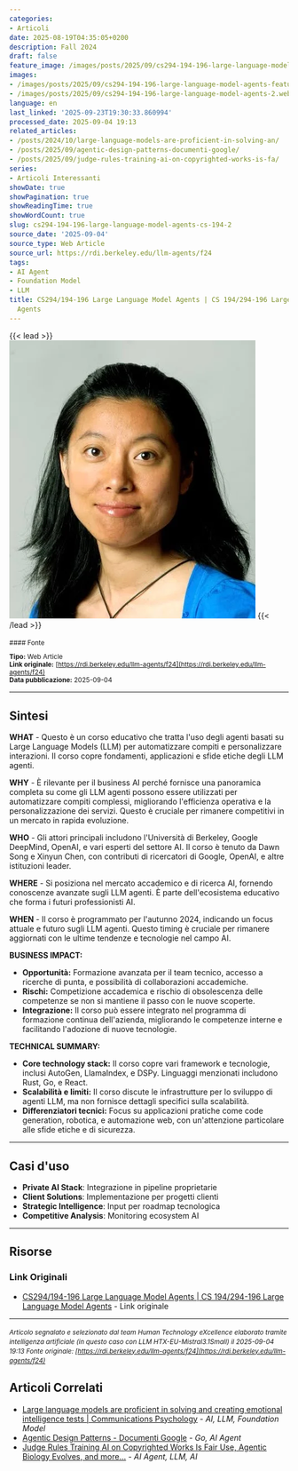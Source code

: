 ```yaml
---
categories:
- Articoli
date: 2025-08-19T04:35:05+0200
description: Fall 2024
draft: false
feature_image: /images/posts/2025/09/cs294-194-196-large-language-model-agents-featured.webp
images:
- /images/posts/2025/09/cs294-194-196-large-language-model-agents-featured.webp
- /images/posts/2025/09/cs294-194-196-large-language-model-agents-2.webp
language: en
last_linked: '2025-09-23T19:30:33.860994'
processed_date: 2025-09-04 19:13
related_articles:
- /posts/2024/10/large-language-models-are-proficient-in-solving-an/
- /posts/2025/09/agentic-design-patterns-documenti-google/
- /posts/2025/09/judge-rules-training-ai-on-copyrighted-works-is-fa/
series:
- Articoli Interessanti
showDate: true
showPagination: true
showReadingTime: true
showWordCount: true
slug: cs294-194-196-large-language-model-agents-cs-194-2
source_date: '2025-09-04'
source_type: Web Article
source_url: https://rdi.berkeley.edu/llm-agents/f24
tags:
- AI Agent
- Foundation Model
- LLM
title: CS294/194-196 Large Language Model Agents | CS 194/294-196 Large Language Model
  Agents
---
```


{{< lead >}}
![Content image](/images/posts/2025/09/cs294-194-196-large-language-model-agents-featured.webp)
{{< /lead >}}

<small>
#### Fonte

**Tipo:** Web Article  
**Link originale:** [https://rdi.berkeley.edu/llm-agents/f24](https://rdi.berkeley.edu/llm-agents/f24)  
**Data pubblicazione:** 2025-09-04

</small>

---

## Sintesi

**WHAT** - Questo è un corso educativo che tratta l'uso degli agenti basati su Large Language Models (LLM) per automatizzare compiti e personalizzare interazioni. Il corso copre fondamenti, applicazioni e sfide etiche degli LLM agenti.

**WHY** - È rilevante per il business AI perché fornisce una panoramica completa su come gli LLM agenti possono essere utilizzati per automatizzare compiti complessi, migliorando l'efficienza operativa e la personalizzazione dei servizi. Questo è cruciale per rimanere competitivi in un mercato in rapida evoluzione.

**WHO** - Gli attori principali includono l'Università di Berkeley, Google DeepMind, OpenAI, e vari esperti del settore AI. Il corso è tenuto da Dawn Song e Xinyun Chen, con contributi di ricercatori di Google, OpenAI, e altre istituzioni leader.

**WHERE** - Si posiziona nel mercato accademico e di ricerca AI, fornendo conoscenze avanzate sugli LLM agenti. È parte dell'ecosistema educativo che forma i futuri professionisti AI.

**WHEN** - Il corso è programmato per l'autunno 2024, indicando un focus attuale e futuro sugli LLM agenti. Questo timing è cruciale per rimanere aggiornati con le ultime tendenze e tecnologie nel campo AI.

**BUSINESS IMPACT:**
- **Opportunità:** Formazione avanzata per il team tecnico, accesso a ricerche di punta, e possibilità di collaborazioni accademiche.
- **Rischi:** Competizione accademica e rischio di obsolescenza delle competenze se non si mantiene il passo con le nuove scoperte.
- **Integrazione:** Il corso può essere integrato nel programma di formazione continua dell'azienda, migliorando le competenze interne e facilitando l'adozione di nuove tecnologie.

**TECHNICAL SUMMARY:**
- **Core technology stack:** Il corso copre vari framework e tecnologie, inclusi AutoGen, LlamaIndex, e DSPy. Linguaggi menzionati includono Rust, Go, e React.
- **Scalabilità e limiti:** Il corso discute le infrastrutture per lo sviluppo di agenti LLM, ma non fornisce dettagli specifici sulla scalabilità.
- **Differenziatori tecnici:** Focus su applicazioni pratiche come code generation, robotica, e automazione web, con un'attenzione particolare alle sfide etiche e di sicurezza.

---

## Casi d'uso

- **Private AI Stack**: Integrazione in pipeline proprietarie
- **Client Solutions**: Implementazione per progetti clienti
- **Strategic Intelligence**: Input per roadmap tecnologica
- **Competitive Analysis**: Monitoring ecosystem AI

---



## Risorse

### Link Originali
- [CS294/194-196 Large Language Model Agents | CS 194/294-196 Large Language Model Agents](https://rdi.berkeley.edu/llm-agents/f24) - Link originale


---

*<small>Articolo segnalato e selezionato dal team Human Technology eXcellence elaborato tramite intelligenza artificiale (in questo caso con LLM HTX-EU-Mistral3.1Small) il 2025-09-04 19:13
Fonte originale: [https://rdi.berkeley.edu/llm-agents/f24](https://rdi.berkeley.edu/llm-agents/f24)</small>*

## Articoli Correlati

- [Large language models are proficient in solving and creating emotional intelligence tests | Communications Psychology](/posts/2024/10/large-language-models-are-proficient-in-solving-an/) - *AI, LLM, Foundation Model*
- [Agentic Design Patterns - Documenti Google](/posts/2025/09/agentic-design-patterns-documenti-google/) - *Go, AI Agent*
- [Judge Rules Training AI on Copyrighted Works Is Fair Use, Agentic Biology Evolves, and more...](/posts/2025/09/judge-rules-training-ai-on-copyrighted-works-is-fa/) - *AI Agent, LLM, AI*